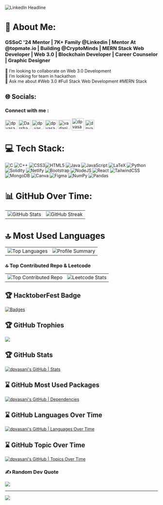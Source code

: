 
![LinkedIn Headline](https://github.com/dpvasani/dpvasani/assets/109815626/6b0bc270-ecc2-426f-99a9-75817e206c03)

# 💫 About Me:
### GSSoC '24 Mentor | 7K+ Family @Linkedin | Mentor At @topmate.io | Building @CryptoMinds | MERN Stack Web Developer | Web 3.0 | Blockchain Developer | Career Counselor | Graphic Designer
👯 I’m looking to collaborate on Web 3.0 Development <br>🤝 I’m looking for team in hackathon <br>💬 Ask me about #Web 3.0 #Full Stack Web Development #MERN Stack<br>


## 🌐 Socials:


<h3 align="left">Connect with me : </h3>
<p align="left">
  <a href="https://x.com/vasanidarshan56" target="blank"><img align="center" src="https://raw.githubusercontent.com/rahuldkjain/github-profile-readme-generator/master/src/images/icons/Social/twitter.svg" alt="dpvasani_56" height="30" width="40" /></a>
  <a href="https://www.linkedin.com/in/dpvasani56/" target="blank"><img align="center" src="https://raw.githubusercontent.com/rahuldkjain/github-profile-readme-generator/master/src/images/icons/Social/linked-in-alt.svg" alt="Darshan Vasani" height="30" width="40" /></a>
  <a href="https://www.instagram.com/dp_vasani56" target="blank"><img align="center" src="https://raw.githubusercontent.com/rahuldkjain/github-profile-readme-generator/master/src/images/icons/Social/instagram.svg" alt="dp_vasani56" height="30" width="40" /></a>
  <a href="https://leetcode.com/u/dpvasani_56/" target="blank"><img align="center" src="https://raw.githubusercontent.com/rahuldkjain/github-profile-readme-generator/master/src/images/icons/Social/leet-code.svg" alt="dpvasani_56" height="30" width="40" /></a>
  <a href="https://www.geeksforgeeks.org/user/vadanidp0qg/" target="blank"><img align="center" src="https://raw.githubusercontent.com/rahuldkjain/github-profile-readme-generator/master/src/images/icons/Social/geeks-for-geeks.svg" alt="vadanidp0qg" height="30" width="40" /></a>
  <a href="https://linktr.ee/dpvasani56" target="blank"><img align="center" src="https://github.com/dpvasani/dpvasani/assets/109815626/789d1777-6921-4b0f-8740-e85977a95dfc" alt="dpvasani56" height="40" width="40" /></a>
  <a href="https://topmate.io/dpvasani_56" target="blank"><img align="center" src="https://github.com/dpvasani/dpvasani/assets/109815626/32b286b1-8629-4a9f-b264-5616342de401" alt="dpvasani_56" height="30" width="30" /></a>
</p>




# 💻 Tech Stack:
![C](https://img.shields.io/badge/c-%2300599C.svg?style=flat&logo=c&logoColor=white) ![C++](https://img.shields.io/badge/c++-%2300599C.svg?style=flat&logo=c%2B%2B&logoColor=white) ![CSS3](https://img.shields.io/badge/css3-%231572B6.svg?style=flat&logo=css3&logoColor=white)![HTML5](https://img.shields.io/badge/html5-%23E34F26.svg?style=flat&logo=html5&logoColor=white) ![Java](https://img.shields.io/badge/java-%23ED8B00.svg?style=flat&logo=java&logoColor=white) ![JavaScript](https://img.shields.io/badge/javascript-%23323330.svg?style=flat&logo=javascript&logoColor=%23F7DF1E) ![LaTeX](https://img.shields.io/badge/latex-%23008080.svg?style=flat&logo=latex&logoColor=white) ![Python](https://img.shields.io/badge/python-3670A0?style=flat&logo=python&logoColor=ffdd54) ![Solidity](https://img.shields.io/badge/Solidity-%23363636.svg?style=flat&logo=solidity&logoColor=white) ![Netlify](https://img.shields.io/badge/netlify-%23000000.svg?style=flat&logo=netlify&logoColor=#00C7B7) ![Bootstrap](https://img.shields.io/badge/bootstrap-%23563D7C.svg?style=flat&logo=bootstrap&logoColor=white) ![NodeJS](https://img.shields.io/badge/node.js-6DA55F?style=flat&logo=node.js&logoColor=white) ![React](https://img.shields.io/badge/react-%2320232a.svg?style=flat&logo=react&logoColor=%2361DAFB) ![TailwindCSS](https://img.shields.io/badge/tailwindcss-%2338B2AC.svg?style=flat&logo=tailwind-css&logoColor=white) ![MongoDB](https://img.shields.io/badge/MongoDB-%234ea94b.svg?style=flat&logo=mongodb&logoColor=white) ![Canva](https://img.shields.io/badge/Canva-%2300C4CC.svg?style=flat&logo=Canva&logoColor=white) 	![Figma](https://img.shields.io/badge/figma-%23F24E1E.svg?style=flat&logo=figma&logoColor=white) ![NumPy](https://img.shields.io/badge/numpy-%23013243.svg?style=flat&logo=numpy&logoColor=white) ![Pandas](https://img.shields.io/badge/pandas-%23150458.svg?style=flat&logo=pandas&logoColor=white)

# 📊 GitHub Over Time:

<table>
  <tr>
    <td>
      <img src="https://github-readme-stats.vercel.app/api?username=dpvasani&theme=tokyonight&hide_border=false&include_all_commits=false&count_private=false" alt="GitHub Stats" />
    </td>
    <td>
      <img src="https://github-readme-streak-stats.herokuapp.com/?user=dpvasani&theme=tokyonight&hide_border=false" alt="GitHub Streak" />
    </td>
  </tr>
</table>



# 🔝 Most Used Languages

<table>
  <tr>
    <td>
      <img src="https://github-readme-stats.vercel.app/api/top-langs/?username=dpvasani&theme=tokyonight&hide_border=false&include_all_commits=false&count_private=false&layout=compact" alt="Top Languages" />
    </td>
    <td>
      <img src="http://github-profile-summary-cards.vercel.app/api/cards/profile-details?username=dpvasani&theme=radical" alt="Profile Summary" />
    </td>
  </tr>
</table>

### 🔝 Top Contributed Repo & Leetcode

<table>
  <tr>
    <td>
      <img src="https://github-contributor-stats.vercel.app/api?username=dpvasani&limit=5&theme=dark&combine_all_yearly_contributions=true" alt="Top Contributed Repo" />
    </td>
    <td>
      <img src="https://leetcard.jacoblin.cool/dpvasani_56?ext=activity" alt="Leetcode Stats" />
    </td>
  </tr>
</table>


## 🏆 HacktoberFest Badge

[![Badges](https://holopin.me/dpvasani)](https://holopin.io/@dpvasani)


## 🏆 GitHub Trophies
![](https://github-profile-trophy.vercel.app/?username=dpvasani&theme=radical&no-frame=false&no-bg=true&margin-w=4)

## 🏆 GitHub Stats
[![dpvasani's GitHub | Stats](https://stats.quine.sh/dpvasani/github?theme=dark)](https://quine.sh)


## ⌛ GitHub Most Used Packages 
[![dpvasani's GitHub | Dependencies](https://stats.quine.sh/dpvasani/dependencies?theme=dark)](https://quine.sh?utm_source=widgets&utm_campaign=dpvasani)



## ⌛ GitHub Languages Over Time
[![dpvasani's GitHub | Languages Over Time](https://stats.quine.sh/dpvasani/languages-over-time?theme=dark)](https://quine.sh)

## ⌛ GitHub Topic Over Time
[![dpvasani's GitHub | Topics Over Time](https://stats.quine.sh/dpvasani/topics-over-time?theme=dark)](https://quine.sh)




### ✍️ Random Dev Quote 
![](https://quotes-github-readme.vercel.app/api?type=horizontal&theme=radical)

---
[![](https://visitcount.itsvg.in/api?id=dpvasani&icon=0&color=0)](https://visitcount.itsvg.in)

